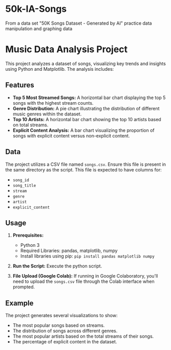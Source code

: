 # 50k-IA-Songs
From a data set "50K Songs Dataset - Generated by AI" practice data manipulation and graphing data

# Music Data Analysis Project

This project analyzes a dataset of songs, visualizing key trends and insights using Python and Matplotlib.  The analysis includes:

## Features

* **Top 5 Most Streamed Songs:** A horizontal bar chart displaying the top 5 songs with the highest stream counts.
* **Genre Distribution:** A pie chart illustrating the distribution of different music genres within the dataset.
* **Top 10 Artists:** A horizontal bar chart showing the top 10 artists based on total streams.
* **Explicit Content Analysis:** A bar chart visualizing the proportion of songs with explicit content versus non-explicit content.


## Data

The project utilizes a CSV file named `songs.csv`.  Ensure this file is present in the same directory as the script.  This file is expected to have columns for:

* `song_id`
* `song_title`
* `stream`
* `genre`
* `artist`
* `explicit_content`


## Usage

1. **Prerequisites:**
   - Python 3
   - Required Libraries: pandas, matplotlib, numpy
   - Install libraries using pip: `pip install pandas matplotlib numpy`

2. **Run the Script:** Execute the python script.


3. **File Upload (Google Colab):**
   If running in Google Colaboratory, you'll need to upload the `songs.csv` file through the Colab interface when prompted.


## Example

The project generates several visualizations to show:

- The most popular songs based on streams.
- The distribution of songs across different genres.
- The most popular artists based on the total streams of their songs.
- The percentage of explicit content in the dataset.
